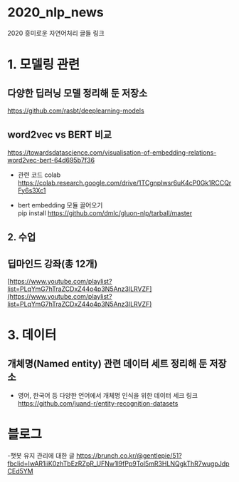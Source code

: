 # 2020_nlp_news    
2020 흥미로운 자연어처리 글들 링크       

# 1. 모델링 관련

## 다양한 딥러닝 모델 정리해 둔 저장소         
https://github.com/rasbt/deeplearning-models         


## word2vec vs BERT 비교      

https://towardsdatascience.com/visualisation-of-embedding-relations-word2vec-bert-64d695b7f36

 - 관련 코드 colab         
https://colab.research.google.com/drive/1TCgnpIwsr6uK4cP0Gk1RCCQrFy6s3Xc1

 - bert embedding 모듈 끌어오기    
pip install https://github.com/dmlc/gluon-nlp/tarball/master


## 2. 수업   

## 딥마인드 강좌(총 12개)

[https://www.youtube.com/playlist?list=PLqYmG7hTraZCDxZ44o4p3N5Anz3lLRVZF](https://www.youtube.com/playlist?list=PLqYmG7hTraZCDxZ44o4p3N5Anz3lLRVZF)   


# 3. 데이터 

## 개체명(Named entity) 관련 데이터 세트 정리해 둔 저장소      
- 영어, 한국어 등 다양한 언어에서 개체명 인식을 위한 데이터 세크 링크                      
https://github.com/juand-r/entity-recognition-datasets



# 블로그
-챗봇 유지 관리에 대한 글
https://brunch.co.kr/@gentlepie/51?fbclid=IwAR1iiK0zhTbEzRZpR_UFNw1l9fPp9Tol5mR3HLNQgkThR7wugpJdpCEd5YM

